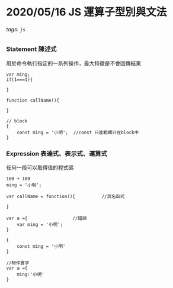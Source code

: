 2020/05/16 JS 運算子型別與文法
===
###### tags: `js`
### Statement 陳述式
用於命令執行指定的一系列操作，最大特徵是不會回傳結果
```
var ming;
if(1===1){
    
}

function callName(){

}

// block
{
    const ming = '小明';  //const 只能範疇只在block中
}

```

### Expression 表達式、表示式、運算式
任何一段可以取得值的程式碼
```
100 + 100
ming = '小明';

var callName = function(){          //具名函式

}

var a ={                 //錯誤
    var ming = '小明';
}

{
    const ming = '小明'
}

//物件實字
var a ={
    ming:'小明'
}
```


